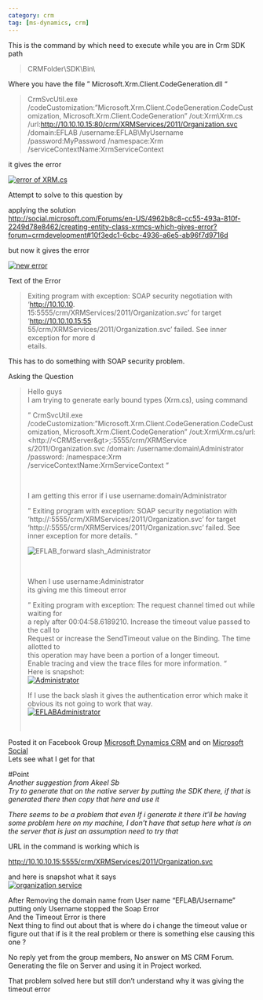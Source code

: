 ```yaml
---
category: crm
tag: [ms-dynamics, crm]
---
```


This is the command by which need to execute while you are in Crm SDK path



> 
> CRMFolder\SDK\Bin\
> 
> 
> 


Where you have the file ” Microsoft.Xrm.Client.CodeGeneration.dll “



> 
> CrmSvcUtil.exe /codeCustomization:”Microsoft.Xrm.Client.CodeGeneration.CodeCustomization, Microsoft.Xrm.Client.CodeGeneration” /out:Xrm\Xrm.cs /url:<http://10.10.10.15:80/crm/XRMServices/2011/Organization.svc> /domain:EFLAB /username:EFLAB\MyUsername /password:MyPassword /namespace:Xrm /serviceContextName:XrmServiceContext
> 
> 
> 


it gives the error


[![error of XRM.cs](https://waqaskhan137.files.wordpress.com/2014/09/error-of-xrm-cs.png?w=646&h=474)](https://waqaskhan137.files.wordpress.com/2014/09/error-of-xrm-cs.png)


Attempt to solve to this question by


applying the solution  
 <http://social.microsoft.com/Forums/en-US/4962b8c8-cc55-493a-810f-2249d78e8462/creating-entity-class-xrmcs-which-gives-error?forum=crmdevelopment#10f3edc1-6cbc-4936-a6e5-ab96f7d9716d>


but now it gives the error


[![new error](https://waqaskhan137.files.wordpress.com/2014/09/new-error.png?w=646)](https://waqaskhan137.files.wordpress.com/2014/09/new-error.png)


Text of the Error 



> 
> Exiting program with exception: SOAP security negotiation with ‘<http://10.10.10>.  
> 15:5555/crm/XRMServices/2011/Organization.svc’ for target ‘<http://10.10.10.15:55>  
> 55/crm/XRMServices/2011/Organization.svc’ failed. See inner exception for more d  
> etails.
> 
> 
> 


This has to do something with SOAP security problem.


Asking the Question 



> 
> Hello guys   
> I am trying to generate early bound types (Xrm.cs), using command
> 
> 
> ” CrmSvcUtil.exe /codeCustomization:”Microsoft.Xrm.Client.CodeGeneration.CodeCustomization, Microsoft.Xrm.Client.CodeGeneration” /out:Xrm\Xrm.cs/url:<http://<CRMServer&gt>;:5555/crm/XRMService  
> s/2011/Organization.svc /domain:<domain> /username:domain\Administrator /password:<password> /namespace:Xrm /serviceContextName:XrmServiceContext “
> 
> 
>  
> 
> 
> I am getting this error if i use username:domain/Administrator
> 
> 
> ” Exiting program with exception: SOAP security negotiation with ‘http://<CRMServer>:5555/crm/XRMServices/2011/Organization.svc’ for target ‘http://<CRMServer>:5555/crm/XRMServices/2011/Organization.svc’ failed. See inner exception for more details. “
> 
> 
> ![EFLAB_forward slash_Administrator](https://waqaskhan137.files.wordpress.com/2014/09/eflab_forward-slash_administrator.png?w=646)
> 
> 
>  
> 
> 
> When I use username:Administrator   
> its giving me this timeout error
> 
> 
> ” Exiting program with exception: The request channel timed out while waiting for  
> a reply after 00:04:58.6189210. Increase the timeout value passed to the call to  
>  Request or increase the SendTimeout value on the Binding. The time allotted to  
> this operation may have been a portion of a longer timeout.  
> Enable tracing and view the trace files for more information. “  
> Here is snapshot:  
> [![Administrator](https://waqaskhan137.files.wordpress.com/2014/09/administrator.png?w=646)](https://waqaskhan137.files.wordpress.com/2014/09/administrator.png)
> 
> 
> If I use the back slash it gives the authentication error which make it obvious its not going to work that way.   
> [![EFLABAdministrator](https://waqaskhan137.files.wordpress.com/2014/09/eflabadministrator.png?w=646)](https://waqaskhan137.files.wordpress.com/2014/09/eflabadministrator.png)
> 
> 
>  
> 
> 
> 


Posted it on Facebook Group [Microsoft Dynamics CRM](https://www.facebook.com/groups/21809302488/) and on [Microsoft Social](http://social.microsoft.com/Forums/en-US/b9652148-3635-49cf-9148-694c22b022e2/soap-security-negotiation-with-httplocalhost5555crmxrmservices2011organizationsvc-while?forum=crmdevelopment)   
Lets see what I get for that


#Point  
*Another suggestion from Akeel Sb*   
*Try to generate that on the native server by putting the SDK there, if that is generated there then copy that here and use it*


*There seems to be a problem that even If i generate it there it’ll be having some problem here on my machine, I don’t have that setup here what is on the server that is just an assumption need to try that*


URL in the command is working which is 


<http://10.10.10.15:5555/crm/XRMServices/2011/Organization.svc>


and here is snapshot what it says   
[![organization service](https://waqaskhan137.files.wordpress.com/2014/09/organization-service.png?w=646)](https://waqaskhan137.files.wordpress.com/2014/09/organization-service.png)


After Removing the domain name from User name “EFLAB/Username” putting only Username stopped the Soap Error  
And the Timeout Error is there   
Next thing to find out about that is where do i change the timeout value or figure out that if is it the real problem or there is something else causing this one ? 


No reply yet from the group members, No answer on MS CRM Forum.    
Generating the file on Server and using it in Project worked. 


That problem solved here but still don’t understand why it was giving the timeout error 


